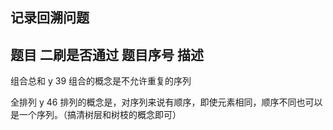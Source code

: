 ## 记录回溯问题

## 题目      二刷是否通过   题目序号          描述

组合总和       y             39        组合的概念是不允许重复的序列

全排列         y             46        排列的概念是，对序列来说有顺序，即使元素相同，顺序不同也可以是一个序列。（搞清树层和树枝的概念即可）

